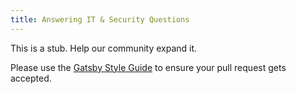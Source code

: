 ```yaml
---
title: Answering IT & Security Questions
---
```


This is a stub. Help our community expand it.

Please use the [Gatsby Style Guide](/contributing/gatsby-style-guide/) to ensure your
pull request gets accepted.

